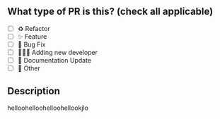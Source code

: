 <!--
  Before submitting a Pull Request, please ensure you've done the following:
  - 📖 Read the Open Sauced Contributing Guide: https://github.com/bdougie/awesome-black-developers/blob/main/CONTRIBUTING.md.
  - 📖 Read the Open Sauced Code of Conduct: https://github.com/ddougie/awesome-black-developersd/blob/main/CODE_OF_CONDUCT.md.
  - 💻 Included links to the developers work.
  - ✅ Provide tests for your changes.
  - 📝 Use descriptive commit messages.
  - 📷 Add username to the action/update-photos.rb.
-->

## What type of PR is this? (check all applicable)

- [ ] ♻️ Refactor
- [ ] ✨ Feature
- [ ] 🐛 Bug Fix
- [ ] 👩🏽‍🦱 Adding new developer
- [ ] 📝 Documentation Update
- [ ] 🚩 Other

## Description

<!--
  Briefly share why this developer belongs on this list (Please be as uplifting and encouraging as possible).
  
  If this is code related to the GitHub Actions, please still consider being uplifting in your description 😀.
-->helloohelloohelloohellookjlo